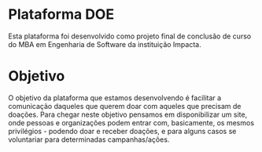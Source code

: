# Plataforma DOE

Esta plataforma foi desenvolvido como projeto final de conclusão de curso do MBA em Engenharia de Software da instituição Impacta.

# Objetivo

O objetivo da plataforma que estamos desenvolvendo é facilitar a comunicação daqueles que querem doar com aqueles que precisam de doações. Para chegar neste objetivo pensamos em disponibilizar um site, onde pessoas e organizações podem entrar com, basicamente, os mesmos privilégios - podendo doar e receber doações, e para alguns casos se voluntariar para determinadas campanhas/ações.
